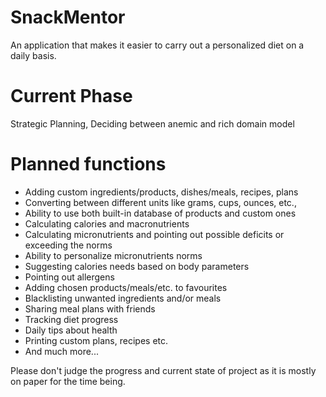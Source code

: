 # SnackMentor
An application that makes it easier to carry out a personalized diet on a daily basis.

# Current Phase
Strategic Planning, Deciding between anemic and rich domain model

# Planned functions

- Adding custom ingredients/products, dishes/meals, recipes, plans
- Converting between different units like grams, cups, ounces, etc.,
- Ability to use both built-in database of products and custom ones
- Calculating calories and macronutrients
- Calculating micronutrients and pointing out possible deficits or exceeding the norms
- Ability to personalize micronutrients norms
- Suggesting calories needs based on body parameters
- Pointing out allergens
- Adding chosen products/meals/etc. to favourites
- Blacklisting unwanted ingredients and/or meals
- Sharing meal plans with friends
- Tracking diet progress
- Daily tips about health
- Printing custom plans, recipes etc.
- And much more...

Please don't judge the progress and current state of project as it is mostly on paper for the time being.